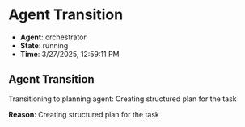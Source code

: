 # Agent Transition

- **Agent**: orchestrator
- **State**: running
- **Time**: 3/27/2025, 12:59:11 PM

## Agent Transition

Transitioning to planning agent: Creating structured plan for the task

**Reason**: Creating structured plan for the task

